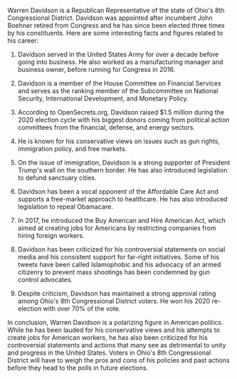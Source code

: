 Warren Davidson is a Republican Representative of the state of Ohio's 8th Congressional District. Davidson was appointed after incumbent John Boehner retired from Congress and he has since been elected three times by his constituents. Here are some interesting facts and figures related to his career:

1. Davidson served in the United States Army for over a decade before going into business. He also worked as a manufacturing manager and business owner, before running for Congress in 2016.

2. Davidson is a member of the House Committee on Financial Services and serves as the ranking member of the Subcommittee on National Security, International Development, and Monetary Policy.

3. According to OpenSecrets.org, Davidson raised $1.5 million during the 2020 election cycle with his biggest donors coming from political action committees from the financial, defense, and energy sectors.

4. He is known for his conservative views on issues such as gun rights, immigration policy, and free markets.

5. On the issue of immigration, Davidson is a strong supporter of President Trump's wall on the southern border. He has also introduced legislation to defund sanctuary cities.

6. Davidson has been a vocal opponent of the Affordable Care Act and supports a free-market approach to healthcare. He has also introduced legislation to repeal Obamacare.

7. In 2017, he introduced the Buy American and Hire American Act, which aimed at creating jobs for Americans by restricting companies from hiring foreign workers.

8. Davidson has been criticized for his controversial statements on social media and his consistent support for far-right initiatives. Some of his tweets have been called Islamophobic and his advocacy of an armed citizenry to prevent mass shootings has been condemned by gun control advocates.

9. Despite criticism, Davidson has maintained a strong approval rating among Ohio's 8th Congressional District voters. He won his 2020 re-election with over 70% of the vote.

In conclusion, Warren Davidson is a polarizing figure in American politics. While he has been lauded for his conservative views and his attempts to create jobs for American workers, he has also been criticized for his controversial statements and actions that many see as detrimental to unity and progress in the United States. Voters in Ohio's 8th Congressional District will have to weigh the pros and cons of his policies and past actions before they head to the polls in future elections.
